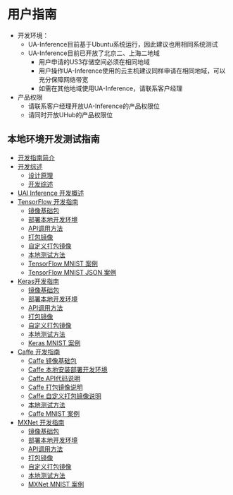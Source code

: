 

# 用户指南

  * 开发环境：
	  * UA-Inference目前基于Ubuntu系统运行，因此建议也用相同系统测试
	  * UA-Inference目前已开放了北京二、上海二地域
		* 用户申请的US3存储空间必须在相同地域
		* 用户操作UA-Inference使用的云主机建议同样申请在相同地域，可以充分保障网络带宽
		* 如需在其他地域使用UA-Inference，请联系客户经理
  * 产品权限
	* 请联系客户经理开放UA-Inference的产品权限位
	* 请同时开放UHub的产品权限位

## 本地环境开发测试指南

* [开发指南简介](uai-inference/guide/intro)
* [开发综述](uai-inference/guide/general)
    * [设计原理](uai-inference/guide/general/principle)
    * [开发综述](uai-inference/guide/general/dev-principle)
* [UAI Inference 开发概述](uai-inference/guide/principle)
* [TensorFlow 开发指南](uai-inference/guide/tensorflow)
    * [镜像基础包](uai-inference/guide/tensorflow/packages)
    * [部署本地开发环境](uai-inference/guide/tensorflow/local)
    * [API调用方法](uai-inference/guide/tensorflow/coding)
    * [打包镜像](uai-inference/guide/tensorflow/pack)
    * [自定义打包镜像](uai-inference/guide/tensorflow/self-pack)
    * [本地测试方法](uai-inference/guide/tensorflow/test)
    * [TensorFlow MNIST 案例](uai-inference/guide/tensorflow/mnist)
    * [TensorFlow MNIST JSON 案例](uai-inference/guide/tensorflow/mnist-json)
* [Keras开发指南](uai-inference/guide/keras)
    * [镜像基础包](uai-inference/guide/keras/packages)
    * [部署本地开发环境](uai-inference/guide/keras/local)
    * [API调用方法](uai-inference/guide/keras/coding)
    * [打包镜像](uai-inference/guide/keras/pack)
    * [自定义打包镜像](uai-inference/guide/keras/self-pack)
    * [本地测试方法](uai-inference/guide/keras/test)
    * [Keras MNIST 案例](uai-inference/guide/keras/example)
* [Caffe 开发指南](uai-inference/guide/caffe)
    * [Caffe 镜像基础包](uai-inference/guide/caffe/packages)
    * [Caffe 本地安装部署开发环境](uai-inference/guide/caffe/local)
    * [Caffe API代码说明](uai-inference/guide/caffe/coding)
    * [Caffe 打包镜像说明](uai-inference/guide/caffe/pack)
    * [Caffe 自定义打包镜像说明](uai-inference/guide/caffe/self-pack)
    * [本地测试方法](uai-inference/guide/caffe/test)
    * [Caffe MNIST 案例](uai-inference/guide/caffe/example)
* [MXNet 开发指南](uai-inference/guide/mxnet)
    * [镜像基础包](uai-inference/guide/mxnet/packages)
    * [部署本地开发环境](uai-inference/guide/mxnet/local)
    * [API调用方法](uai-inference/guide/mxnet/coding)
    * [打包镜像](uai-inference/guide/mxnet/pack)
    * [自定义打包镜像](uai-inference/guide/mxnet/self-pack)
    * [本地测试方法](uai-inference/guide/mxnet/test)
    * [MXNet MNIST 案例](uai-inference/guide/mxnet/example)

